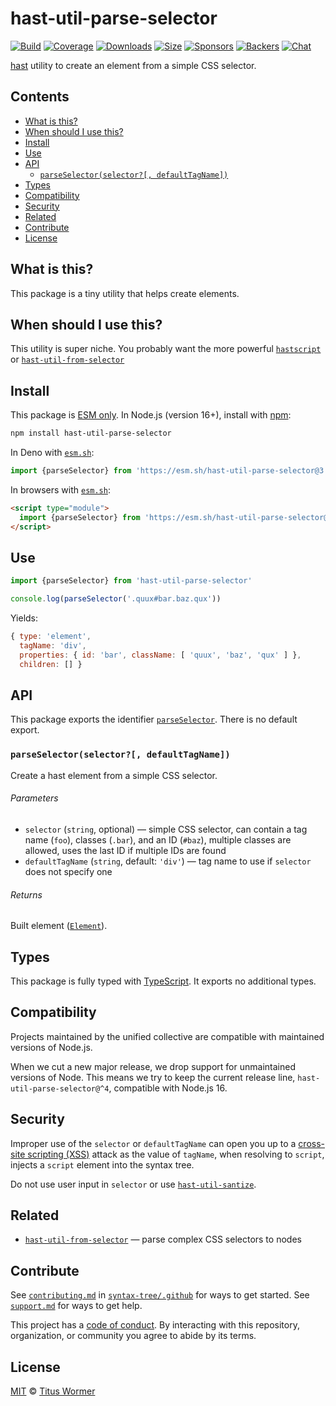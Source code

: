 # hast-util-parse-selector

[![Build][build-badge]][build]
[![Coverage][coverage-badge]][coverage]
[![Downloads][downloads-badge]][downloads]
[![Size][size-badge]][size]
[![Sponsors][sponsors-badge]][collective]
[![Backers][backers-badge]][collective]
[![Chat][chat-badge]][chat]

[hast][] utility to create an element from a simple CSS selector.

## Contents

*   [What is this?](#what-is-this)
*   [When should I use this?](#when-should-i-use-this)
*   [Install](#install)
*   [Use](#use)
*   [API](#api)
    *   [`parseSelector(selector?[, defaultTagName])`](#parseselectorselector-defaulttagname)
*   [Types](#types)
*   [Compatibility](#compatibility)
*   [Security](#security)
*   [Related](#related)
*   [Contribute](#contribute)
*   [License](#license)

## What is this?

This package is a tiny utility that helps create elements.

## When should I use this?

This utility is super niche.
You probably want the more powerful [`hastscript`][hastscript] or
[`hast-util-from-selector`][hast-util-from-selector]

## Install

This package is [ESM only][esm].
In Node.js (version 16+), install with [npm][]:

```sh
npm install hast-util-parse-selector
```

In Deno with [`esm.sh`][esmsh]:

```js
import {parseSelector} from 'https://esm.sh/hast-util-parse-selector@3'
```

In browsers with [`esm.sh`][esmsh]:

```html
<script type="module">
  import {parseSelector} from 'https://esm.sh/hast-util-parse-selector@3?bundle'
</script>
```

## Use

```js
import {parseSelector} from 'hast-util-parse-selector'

console.log(parseSelector('.quux#bar.baz.qux'))
```

Yields:

```js
{ type: 'element',
  tagName: 'div',
  properties: { id: 'bar', className: [ 'quux', 'baz', 'qux' ] },
  children: [] }
```

## API

This package exports the identifier [`parseSelector`][api-parse-selector].
There is no default export.

### `parseSelector(selector?[, defaultTagName])`

Create a hast element from a simple CSS selector.

###### Parameters

*   `selector` (`string`, optional)
    —  simple CSS selector, can contain a tag name (`foo`), classes (`.bar`),
    and an ID (`#baz`), multiple classes are allowed, uses the last ID if
    multiple IDs are found
*   `defaultTagName` (`string`, default: `'div'`)
    — tag name to use if `selector` does not specify one

###### Returns

Built element ([`Element`][element]).

## Types

This package is fully typed with [TypeScript][].
It exports no additional types.

## Compatibility

Projects maintained by the unified collective are compatible with maintained
versions of Node.js.

When we cut a new major release, we drop support for unmaintained versions of
Node.
This means we try to keep the current release line,
`hast-util-parse-selector@^4`, compatible with Node.js 16.

## Security

Improper use of the `selector` or `defaultTagName` can open you up to a
[cross-site scripting (XSS)][xss] attack as the value of `tagName`, when
resolving to `script`, injects a `script` element into the syntax tree.

Do not use user input in `selector` or use
[`hast-util-santize`][hast-util-sanitize].

## Related

*   [`hast-util-from-selector`](https://github.com/syntax-tree/hast-util-from-selector)
    — parse complex CSS selectors to nodes

## Contribute

See [`contributing.md`][contributing] in [`syntax-tree/.github`][health] for
ways to get started.
See [`support.md`][support] for ways to get help.

This project has a [code of conduct][coc].
By interacting with this repository, organization, or community you agree to
abide by its terms.

## License

[MIT][license] © [Titus Wormer][author]

<!-- Definitions -->

[build-badge]: https://github.com/syntax-tree/hast-util-parse-selector/workflows/main/badge.svg

[build]: https://github.com/syntax-tree/hast-util-parse-selector/actions

[coverage-badge]: https://img.shields.io/codecov/c/github/syntax-tree/hast-util-parse-selector.svg

[coverage]: https://codecov.io/github/syntax-tree/hast-util-parse-selector

[downloads-badge]: https://img.shields.io/npm/dm/hast-util-parse-selector.svg

[downloads]: https://www.npmjs.com/package/hast-util-parse-selector

[size-badge]: https://img.shields.io/badge/dynamic/json?label=minzipped%20size&query=$.size.compressedSize&url=https://deno.bundlejs.com/?q=hast-util-parse-selector

[size]: https://bundlejs.com/?q=hast-util-parse-selector

[sponsors-badge]: https://opencollective.com/unified/sponsors/badge.svg

[backers-badge]: https://opencollective.com/unified/backers/badge.svg

[collective]: https://opencollective.com/unified

[chat-badge]: https://img.shields.io/badge/chat-discussions-success.svg

[chat]: https://github.com/syntax-tree/unist/discussions

[npm]: https://docs.npmjs.com/cli/install

[esm]: https://gist.github.com/sindresorhus/a39789f98801d908bbc7ff3ecc99d99c

[esmsh]: https://esm.sh

[typescript]: https://www.typescriptlang.org

[license]: license

[author]: https://wooorm.com

[health]: https://github.com/syntax-tree/.github

[contributing]: https://github.com/syntax-tree/.github/blob/main/contributing.md

[support]: https://github.com/syntax-tree/.github/blob/main/support.md

[coc]: https://github.com/syntax-tree/.github/blob/main/code-of-conduct.md

[hast]: https://github.com/syntax-tree/hast

[hast-util-sanitize]: https://github.com/syntax-tree/hast-util-sanitize

[hastscript]: https://github.com/syntax-tree/hastscript

[hast-util-from-selector]: https://github.com/syntax-tree/hast-util-from-selector

[element]: https://github.com/syntax-tree/hast#element

[xss]: https://en.wikipedia.org/wiki/Cross-site_scripting

[api-parse-selector]: #parseselectorselector-defaulttagname
